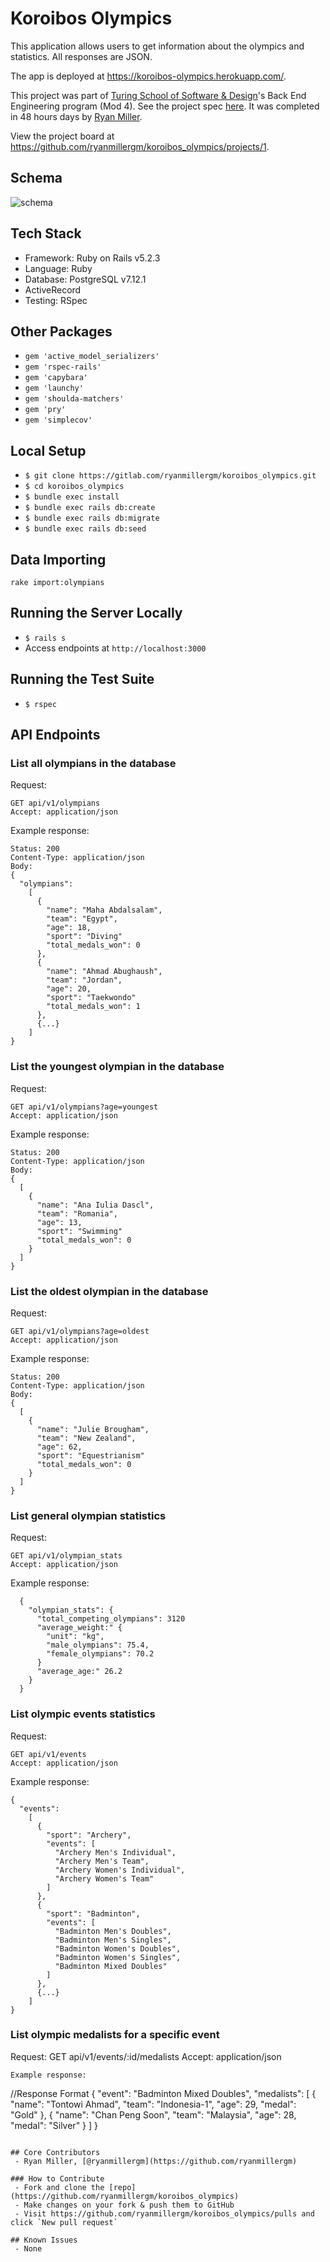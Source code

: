 # Koroibos Olympics
This application allows users to get information about the olympics and statistics. All responses are JSON.

The app is deployed at https://koroibos-olympics.herokuapp.com/.

This project was part of [Turing School of Software & Design](https://turing.io)'s Back End Engineering program (Mod 4). See the project spec [here](https://github.com/turingschool/backend-curriculum-site/blob/gh-pages/module4/projects/take_home_challenge/prompts/olympic_spec.md). It was completed in 48 hours days by [Ryan Miller](https://github.com/ryanmillergm).

View the project board at https://github.com/ryanmillergm/koroibos_olympics/projects/1.

## Schema
![schema](./public/images/schema.png)

## Tech Stack
 - Framework: Ruby on Rails v5.2.3
 - Language: Ruby
 - Database: PostgreSQL v7.12.1
 - ActiveRecord
 - Testing: RSpec

## Other Packages
 - `gem 'active_model_serializers'`
 - `gem 'rspec-rails'`
 - `gem 'capybara'`
 - `gem 'launchy'`
 - `gem 'shoulda-matchers'`
 - `gem 'pry'`
 - `gem 'simplecov'`

## Local Setup
 - `$ git clone https://gitlab.com/ryanmillergm/koroibos_olympics.git`
 - `$ cd koroibos_olympics`
 - `$ bundle exec install`
 - `$ bundle exec rails db:create`
 - `$ bundle exec rails db:migrate`
 - `$ bundle exec rails db:seed`

## Data Importing
  `rake import:olympians`

## Running the Server Locally
 - `$ rails s`
 - Access endpoints at `http://localhost:3000`

## Running the Test Suite
 - `$ rspec`

## API Endpoints
### List all olympians in the database
Request:
```
GET api/v1/olympians
Accept: application/json
```
Example response:
```
Status: 200
Content-Type: application/json
Body:
{
  "olympians":
    [
      {
        "name": "Maha Abdalsalam",
        "team": "Egypt",
        "age": 18,
        "sport": "Diving"
        "total_medals_won": 0
      },
      {
        "name": "Ahmad Abughaush",
        "team": "Jordan",
        "age": 20,
        "sport": "Taekwondo"
        "total_medals_won": 1
      },
      {...}
    ]
}
```
### List the youngest olympian in the database
Request:
```
GET api/v1/olympians?age=youngest
Accept: application/json
```
Example response:
```
Status: 200
Content-Type: application/json
Body:
{
  [
    {
      "name": "Ana Iulia Dascl",
      "team": "Romania",
      "age": 13,
      "sport": "Swimming"
      "total_medals_won": 0
    }
  ]
}
```
### List the oldest olympian in the database
Request:
```
GET api/v1/olympians?age=oldest
Accept: application/json
```
Example response:
```
Status: 200
Content-Type: application/json
Body:
{
  [
    {
      "name": "Julie Brougham",
      "team": "New Zealand",
      "age": 62,
      "sport": "Equestrianism"
      "total_medals_won": 0
    }
  ]
}
```
### List general olympian statistics
Request:
```
GET api/v1/olympian_stats
Accept: application/json
```
Example response:
```
  {
    "olympian_stats": {
      "total_competing_olympians": 3120
      "average_weight:" {
        "unit": "kg",
        "male_olympians": 75.4,
        "female_olympians": 70.2
      }
      "average_age:" 26.2
    }
  }
```
### List olympic events statistics
Request:
```
GET api/v1/events
Accept: application/json
```
Example response:
```
{
  "events":
    [
      {
        "sport": "Archery",
        "events": [
          "Archery Men's Individual",
          "Archery Men's Team",
          "Archery Women's Individual",
          "Archery Women's Team"
        ]
      },
      {
        "sport": "Badminton",
        "events": [
          "Badminton Men's Doubles",
          "Badminton Men's Singles",
          "Badminton Women's Doubles",
          "Badminton Women's Singles",
          "Badminton Mixed Doubles"
        ]
      },
      {...}
    ]
}
```
### List olympic medalists for a specific event
Request:
GET api/v1/events/:id/medalists
Accept: application/json
```
Example response:
```
//Response Format
{
  "event": "Badminton Mixed Doubles",
  "medalists": [
      {
        "name": "Tontowi Ahmad",
        "team": "Indonesia-1",
        "age": 29,
        "medal": "Gold"
      },
      {
        "name": "Chan Peng Soon",
        "team": "Malaysia",
        "age": 28,
        "medal": "Silver"
      }
    ]
}
```

## Core Contributors
 - Ryan Miller, [@ryanmillergm](https://github.com/ryanmillergm)

### How to Contribute
 - Fork and clone the [repo](https://github.com/ryanmillergm/koroibos_olympics)
 - Make changes on your fork & push them to GitHub
 - Visit https://github.com/ryanmillergm/koroibos_olympics/pulls and click `New pull request`

## Known Issues
 - None
